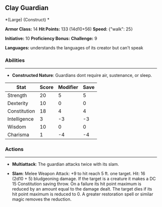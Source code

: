 ## Clay Guardian
*(Large) (Construct) *

**Armor Class:** 14
**Hit Points:** 133 (14d10+56)
**Speed:** {"walk": 25}

**Initiative:** 10
**Proficiency Bonus:**
**Challenge:** 9

**Languages:** understands the languages of its creator but can't speak

### Abilities
 --- 
- **Constructed Nature**: Guardians dont require air, sustenance, or sleep.



| Stat | Score | Modifier | Save |
| ---- | ---- | ---- | ---- |
| Strength | 20 | 5 | 5 |
| Dexterity | 10 | 0 | 0 |
| Constitution | 18 | 4 | 4 |
| Intelligence | 3 | -3 | -3 |
| Wisdom | 10 | 0 | 0 |
| Charisma | 1 | -4 | -4 |

### Actions
 --- 
- **Multiattack**: The guardian attacks twice with its slam.

- **Slam**: Melee Weapon Attack: +9 to hit  reach 5 ft.  one target. Hit: 16 (2d10 + 5) bludgeoning damage. If the target is a creature  it makes a DC 15 Constitution saving throw. On a failure  its hit point maximum is reduced by an amount equal to the damage dealt. The target dies if its hit point maximum is reduced to 0. A greater restoration spell or similar magic removes the reduction.

